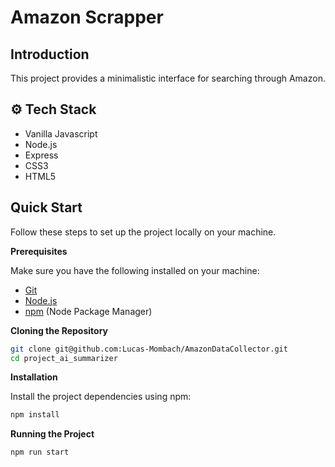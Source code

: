 # Amazon Scrapper

## Introduction

This project provides a minimalistic interface for searching through Amazon.

## ⚙️ Tech Stack

- Vanilla Javascript
- Node.js
- Express
- CSS3
- HTML5

## Quick Start

Follow these steps to set up the project locally on your machine.

**Prerequisites**

Make sure you have the following installed on your machine:

- [Git](https://git-scm.com/)
- [Node.js](https://nodejs.org/en)
- [npm](https://www.npmjs.com/) (Node Package Manager)

**Cloning the Repository**

```bash
git clone git@github.com:Lucas-Mombach/AmazonDataCollector.git
cd project_ai_summarizer
```

**Installation**

Install the project dependencies using npm:

```bash
npm install
```
**Running the Project**

```bash
npm run start
```
